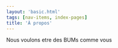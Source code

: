 ```yaml
---
layout: 'basic.html'
tags: [nav-items, index-pages]
title: 'À propos'
---
```


Nous voulons etre des BUMs
comme vous
